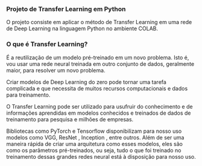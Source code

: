 ### Projeto de Transfer Learning em Python 

O projeto consiste em aplicar o método de Transfer Learning em uma rede de Deep Learning na linguagem Python no ambiente COLAB. 

### O que é Transfer Learning?

É a reutilização de um modelo pré-treinado em um novo problema. Isto é, vou usar uma rede neural treinada em outro conjunto de dados, geralmente maior, para resolver um novo problema.

Criar modelos de Deep Learning do zero pode tornar uma tarefa complicada e que necessita de muitos recursos computacionais e dados para treinamento.

O Transfer Learning pode ser utilizado para usufruir do conhecimento e de informações aprendidas em modelos conhecidos e treinados de dados de treinamento para pesquisa e milhões de empresas.

Bibliotecas como PyTorch e Tensorflow disponibilizam para nosso uso modelos como VGG, ResNet , Inception , entre outros. Além de ser uma maneira rápida de criar uma arquitetura como esses modelos, eles são como os parâmetros pré-treinados, ou seja, tudo o que foi treinado no treinamento dessas grandes redes neural está à disposição para nosso uso.

